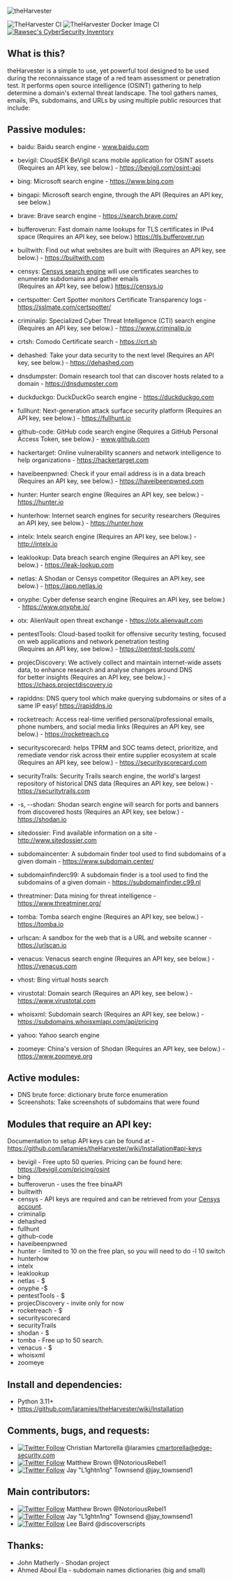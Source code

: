 ![theHarvester](https://github.com/laramies/theHarvester/blob/master/theHarvester-logo.webp)

![TheHarvester CI](https://github.com/laramies/theHarvester/workflows/TheHarvester%20Python%20CI/badge.svg) ![TheHarvester Docker Image CI](https://github.com/laramies/theHarvester/workflows/TheHarvester%20Docker%20Image%20CI/badge.svg)
[![Rawsec's CyberSecurity Inventory](https://inventory.raw.pm/img/badges/Rawsec-inventoried-FF5050_flat_without_logo.svg)](https://inventory.raw.pm/)

What is this?
-------------
theHarvester is a simple to use, yet powerful tool designed to be used during the reconnaissance stage of a red
team assessment or penetration test. It performs open source intelligence (OSINT) gathering to help determine
a domain's external threat landscape. The tool gathers names, emails, IPs, subdomains, and URLs by using
multiple public resources that include:

Passive modules:
----------------

* baidu: Baidu search engine - www.baidu.com

* bevigil: CloudSEK BeVigil scans mobile application for OSINT assets (Requires an API key, see below.) - https://bevigil.com/osint-api

* bing: Microsoft search engine - https://www.bing.com

* bingapi: Microsoft search engine, through the API (Requires an API key, see below.)

* brave: Brave search engine - https://search.brave.com/

* bufferoverun: Fast domain name lookups for TLS certificates in IPv4 space (Requires an API key, see below.) https://tls.bufferover.run

* builtwith: Find out what websites are built with (Requires an API key, see below.) - https://builtwith.com

* censys: [Censys search engine](https://search.censys.io/) will use certificates searches to enumerate subdomains and gather emails<br>
  (Requires an API key, see below.) https://censys.io

* certspotter: Cert Spotter monitors Certificate Transparency logs - https://sslmate.com/certspotter/

* criminalip: Specialized Cyber Threat Intelligence (CTI) search engine (Requires an API key, see below.) - https://www.criminalip.io

* crtsh: Comodo Certificate search - https://crt.sh

* dehashed: Take your data security to the next level (Requires an API key, see below.) - https://dehashed.com

* dnsdumpster: Domain research tool that can discover hosts related to a domain - https://dnsdumpster.com

* duckduckgo: DuckDuckGo search engine - https://duckduckgo.com

* fullhunt: Next-generation attack surface security platform (Requires an API key, see below.) - https://fullhunt.io

* github-code: GitHub code search engine (Requires a GitHub Personal Access Token, see below.) - www.github.com

* hackertarget: Online vulnerability scanners and network intelligence to help organizations - https://hackertarget.com

* haveibeenpwned: Check if your email address is in a data breach (Requires an API key, see below.) - https://haveibeenpwned.com

* hunter: Hunter search engine (Requires an API key, see below.) - https://hunter.io

* hunterhow: Internet search engines for security researchers (Requires an API key, see below.) - https://hunter.how

* intelx: Intelx search engine (Requires an API key, see below.) - http://intelx.io

* leaklookup: Data breach search engine (Requires an API key, see below.) - https://leak-lookup.com

* netlas: A Shodan or Censys competitor (Requires an API key, see below.) - https://app.netlas.io

* onyphe: Cyber defense search engine (Requires an API key, see below.) - https://www.onyphe.io/

* otx: AlienVault open threat exchange - https://otx.alienvault.com

* pentestTools: Cloud-based toolkit for offensive security testing, focused on web applications and network penetration testing<br>
(Requires an API key, see below.) - https://pentest-tools.com/

* projecDiscovery: We actively collect and maintain internet-wide assets data, to enhance research and analyse changes around DNS<br>
for better insights (Requires an API key, see below.) - https://chaos.projectdiscovery.io

* rapiddns: DNS query tool which make querying subdomains or sites of a same IP easy! https://rapiddns.io

* rocketreach: Access real-time verified personal/professional emails, phone numbers, and social media links (Requires an API key, see below.) - https://rocketreach.co

* securityscorecard: helps TPRM and SOC teams detect, prioritize, and remediate vendor risk across their entire supplier ecosystem at scale (Requires an API key, see below.) - https://securityscorecard.com

* securityTrails: Security Trails search engine, the world's largest repository of historical DNS data (Requires an API key, see below.) - https://securitytrails.com

* -s, --shodan: Shodan search engine will search for ports and banners from discovered hosts (Requires an API key, see below.) - https://shodan.io

* sitedossier: Find available information on a site - http://www.sitedossier.com

* subdomaincenter: A subdomain finder tool used to find subdomains of a given domain - https://www.subdomain.center/

* subdomainfinderc99: A subdomain finder is a tool used to find the subdomains of a given domain - https://subdomainfinder.c99.nl

* threatminer: Data mining for threat intelligence - https://www.threatminer.org/

* tomba: Tomba search engine (Requires an API key, see below.) - https://tomba.io

* urlscan: A sandbox for the web that is a URL and website scanner - https://urlscan.io

* venacus: Venacus search engine (Requires an API key, see below.) - https://venacus.com

* vhost: Bing virtual hosts search

* virustotal: Domain search (Requires an API key, see below.) - https://www.virustotal.com

* whoisxml: Subdomain search (Requires an API key, see below.) - https://subdomains.whoisxmlapi.com/api/pricing

* yahoo: Yahoo search engine

* zoomeye: China's version of Shodan (Requires an API key, see below.) - https://www.zoomeye.org

Active modules:
---------------
* DNS brute force: dictionary brute force enumeration
* Screenshots: Take screenshots of subdomains that were found

Modules that require an API key:
--------------------------------
Documentation to setup API keys can be found at - https://github.com/laramies/theHarvester/wiki/Installation#api-keys

* bevigil - Free upto 50 queries. Pricing can be found here: https://bevigil.com/pricing/osint
* bing
* bufferoverun - uses the free binaAPI
* builtwith
* censys - API keys are required and can be retrieved from your [Censys account](https://search.censys.io/account/api).
* criminalip
* dehashed
* fullhunt
* github-code
* haveibeenpwned
* hunter - limited to 10 on the free plan, so you will need to do -l 10 switch
* hunterhow
* intelx
* leaklookup
* netlas - $
* onyphe -$
* pentestTools - $
* projecDiscovery - invite only for now
* rocketreach - $
* securityscorecard
* securityTrails
* shodan - $
* tomba - Free up to 50 search.
* venacus - $
* whoisxml
* zoomeye

Install and dependencies:
-------------------------
* Python 3.11+
* https://github.com/laramies/theHarvester/wiki/Installation

Comments, bugs, and requests:
-----------------------------
* [![Twitter Follow](https://img.shields.io/twitter/follow/laramies.svg?style=social&label=Follow)](https://twitter.com/laramies) Christian Martorella @laramies
  cmartorella@edge-security.com
* [![Twitter Follow](https://img.shields.io/twitter/follow/NotoriousRebel1.svg?style=social&label=Follow)](https://twitter.com/NotoriousRebel1) Matthew Brown @NotoriousRebel1
* [![Twitter Follow](https://img.shields.io/twitter/follow/jay_townsend1.svg?style=social&label=Follow)](https://twitter.com/jay_townsend1) Jay "L1ghtn1ng" Townsend @jay_townsend1

Main contributors:
------------------
* [![Twitter Follow](https://img.shields.io/twitter/follow/NotoriousRebel1.svg?style=social&label=Follow)](https://twitter.com/NotoriousRebel1) Matthew Brown @NotoriousRebel1
* [![Twitter Follow](https://img.shields.io/twitter/follow/jay_townsend1.svg?style=social&label=Follow)](https://twitter.com/jay_townsend1) Jay "L1ghtn1ng" Townsend @jay_townsend1
* [![Twitter Follow](https://img.shields.io/twitter/follow/discoverscripts.svg?style=social&label=Follow)](https://twitter.com/discoverscripts) Lee Baird @discoverscripts


Thanks:
-------
* John Matherly - Shodan project
* Ahmed Aboul Ela - subdomain names dictionaries (big and small)
